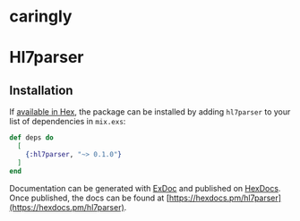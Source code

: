 # caringly

# Hl7parser


## Installation

If [available in Hex](https://hex.pm/docs/publish), the package can be installed
by adding `hl7parser` to your list of dependencies in `mix.exs`:

```elixir
def deps do
  [
    {:hl7parser, "~> 0.1.0"}
  ]
end
```

Documentation can be generated with [ExDoc](https://github.com/elixir-lang/ex_doc)
and published on [HexDocs](https://hexdocs.pm). Once published, the docs can
be found at [https://hexdocs.pm/hl7parser](https://hexdocs.pm/hl7parser).

